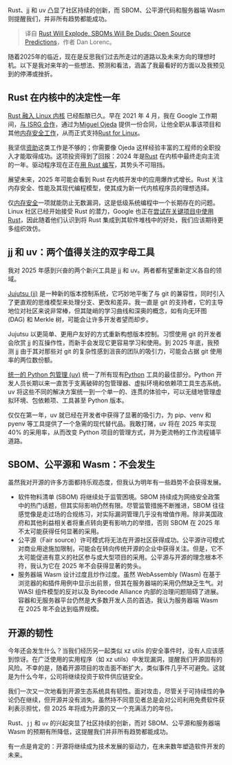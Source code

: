 
<!--
title: 开源预测：Rust将爆发，SBOM将成为哑弹
cover: https://cdn.thenewstack.io/media/2024/12/c482b595-opensource.png
-->

Rust、jj 和 uv 凸显了社区持续的创新，而 SBOM、公平源代码和服务器端 Wasm 则提醒我们，并非所有趋势都能成功。

> 译自 [Rust Will Explode, SBOMs Will Be Duds: Open Source Predictions](https://thenewstack.io/rust-will-explode-sboms-will-be-duds-open-source-predictions/)，作者 Dan Lorenc。


随着2025年的临近，现在是反思我们过去所走过的道路以及未来方向的理想时机。以下是我对来年的一些想法、预测和看法，涵盖了我最看好的方面以及我预见到的停滞或挫折。

## Rust 在内核中的决定性一年

[Rust 融入 Linux 内核](https://thenewstack.io/linus-torvalds-c-vs-rust-debate-has-religious-undertones/) 已经酝酿已久。早在 2021 年 4 月，我在 Google 工作期间，[与 ISRG 合作](https://www.memorysafety.org/blog/supporting-miguel-ojeda-rust-in-linux/)，通过为[Miguel Ojeda](https://ojeda.dev/) 提供一份合同，让他全职从事该项目和其他[内存安全工作](https://thenewstack.io/can-the-safe-c-proposal-copy-rusts-memory-safety/)，从而正式支持[Rust for Linux](https://thenewstack.io/rust-in-the-linux-kernel/)。

我坚信[资助](https://x.com/lorenc_dan/status/1775368864374637042)这类工作是不够的；你需要像 Ojeda 这样经验丰富的工程师的全职投入才能取得成功。这项投资得到了回报：2024 年是[Rust](https://thenewstack.io/rust-programming-language/) 在内核中最终走向主流的一年。驱动程序现在正在[用 Rust 编写](https://thenewstack.io/rust-growing-fastest-but-javascript-reigns-supreme/)，其势头不可阻挡。

展望未来，2025 年可能会看到 Rust 在内核开发中的应用爆炸式增长。Rust 关注内存安全、性能及其现代编程模型，使其成为新一代内核程序员的理想选择。

仅[内存安全](https://thenewstack.io/feds-critical-software-must-drop-c-c-by-2026-or-face-risk/)一项就能防止无数漏洞，这是低级系统编程中一个长期存在的问题。Linux 社区已经开始接受 Rust 的潜力，Google 也正在[尝试在关键项目中使用 Rust](https://www.securityweek.com/google-pushes-rust-in-legacy-firmware-to-tackle-memory-safety-flaws/)，因此随着他们认识到将 Rust 集成到其软件堆栈中的好处，我们应该期待更多组织效仿。

## jj 和 uv：两个值得关注的双字母工具

我对 2025 年感到兴奋的两个新兴工具是 jj 和 uv。两者都有望重新定义各自的领域。

[Jujutsu (jj)](https://jj-vcs.github.io/jj/latest/) 是一种新的版本控制系统，它巧妙地平衡了与 git 的兼容性，同时引入了更直观的思维模型来处理分支、更改和差异。我一直是 git 的支持者，它的主导地位对社区来说非常棒，但其陡峭的学习曲线和深奥的概念，如有向无环图 (DAG) 和 Merkle 树，可能会让许多开发者望而却步。

Jujutsu 以更简单、更用户友好的方式重新构想版本控制。习惯使用 git 的开发者会欣赏 jj 的互操作性，而新手会发现它更容易学习和使用。到 2025 年底，我预测 jj 由于其对那些对 git 的复杂性感到沮丧的团队的吸引力，可能会占据 git 使用率的两位数份额。

[统一的 Python 包管理 (uv)](https://docs.astral.sh/uv/) 统一了所有现有[Python](https://thenewstack.io/python/) 工具的最佳部分。Python 开发人员长期以来一直苦于支离破碎的包管理器、虚拟环境和依赖项工具生态系统。uv 将这些不同的解决方案统一到一个单一的、连贯的体验中，可以无缝地管理虚拟环境、包依赖项、工具甚至 Python 版本。

仅仅在第一年，uv 就已经在开发者中获得了显著的吸引力，为 pip、venv 和 pyenv 等工具提供了一个急需的现代替代品。我敢打赌，uv 将在 2025 年实现 40% 的采用率，从而改变 Python 项目的管理方式，并为更流畅的工作流程铺平道路。

## SBOM、公平源和 Wasm：不会发生

虽然我对开源的许多方面都持乐观态度，但我认为明年有一些趋势不会获得发展。

- 软件物料清单 (SBOM) 将继续处于监管困境。SBOM 持续成为网络安全政策中的热门话题，但其实际影响仍然有限。尽管监管措施不断推进，SBOM 往往感觉像是走过场的合规练习，对实际漏洞管理几乎没有增值作用。除非美国政府和其他利益相关者将重点转向更有影响力的举措，否则 SBOM 在 2025 年不太可能获得任何显著的采用。
- 公平源（Fair source）许可模式将无法在开源社区获得成功。公平源许可模式对商业用途施加限制，可能会在转向传统开源的企业中获得关注。但是，它不太可能促进有意义的社区参与或大型项目的采用。公平源与开源的理念根本不符，我认为它在 2025 年不会获得显著的势头。
- 服务器端 Wasm 设计过度且炒作过度。虽然 WebAssembly (Wasm) 在基于浏览器的和插件用例中显示出前景，但其在服务器端的采用仍然缺乏生气。对 WASI 组件模型的反对以及 Bytecode Alliance 内部的治理问题阻碍了进展。容器和无服务器平台仍然是大多数开发人员的首选，我认为服务器端 Wasm 在 2025 年不会达到临界规模。

## 开源的韧性

今年还会发生什么？当我们经历另一起类似 xz utils 的安全事件时，没有人应该感到惊讶。在广泛使用的实用程序（如 xz utils）中发现漏洞，提醒我们开源固有的风险。不幸的是，随着开源项目的攻击面不断扩大，类似事件几乎不可避免。这就是为什么今年，公司将继续投资于软件供应链安全。

我们一次又一次地看到开源生态系统具有韧性。面对攻击，尽管关于可持续性的争论仍在继续，但开源并没有消失。虽然持不同意见者总是会对公司利用免费软件获利表示担忧，但 2025 年将成为开源的又一个充满活力的年份。

Rust、`jj` 和 `uv` 的兴起突显了社区持续的创新，而对 SBOM、公平源和服务器端 Wasm 的预期有所降低，这提醒我们并非所有趋势都能成功。

有一点是肯定的：开源将继续成为技术发展的驱动力，在未来数年塑造软件开发的未来。
